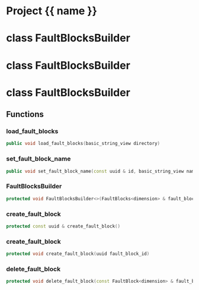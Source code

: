<script setup>
import {useRoute} from 'vitepress'
const {path} = useRoute()
const tokens = path.split('/')
const words = tokens[2].split('-');
for (let i = 0; i < words.length; i++) {
    words[i] = words[i].charAt(0).toUpperCase() + words[i].slice(1);
    words[i] = words[i].replace('geode', 'Geode')
}
const name = words.join('-');
</script>
# Project {{ name }}

# class FaultBlocksBuilder


# class FaultBlocksBuilder


# class FaultBlocksBuilder


## Functions

### load_fault_blocks

```cpp
public void load_fault_blocks(basic_string_view directory)
```


### set_fault_block_name

```cpp
public void set_fault_block_name(const uuid & id, basic_string_view name)
```


### FaultBlocksBuilder

```cpp
protected void FaultBlocksBuilder<>(FaultBlocks<dimension> & fault_blocks)
```


### create_fault_block

```cpp
protected const uuid & create_fault_block()
```


### create_fault_block

```cpp
protected void create_fault_block(uuid fault_block_id)
```


### delete_fault_block

```cpp
protected void delete_fault_block(const FaultBlock<dimension> & fault_block)
```




